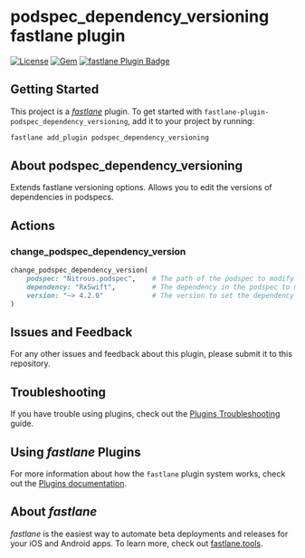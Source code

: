 # podspec_dependency_versioning fastlane plugin

[![License](https://img.shields.io/github/license/Coledunsby/fastlane-plugin-podspec-dependency-versioning.svg)](https://github.com/Coledunsby/fastlane-plugin-podspec-dependency-versioning/blob/master/LICENSE)
[![Gem](https://img.shields.io/gem/v/fastlane-plugin-podspec_dependency_versioning.svg?style=flat)](http://rubygems.org/gems/fastlane-plugin-podspec_dependency_versioning)
[![fastlane Plugin Badge](https://rawcdn.githack.com/fastlane/fastlane/master/fastlane/assets/plugin-badge.svg)](https://rubygems.org/gems/fastlane-plugin-podspec_dependency_versioning)

## Getting Started

This project is a [_fastlane_](https://github.com/fastlane/fastlane) plugin. To get started with `fastlane-plugin-podspec_dependency_versioning`, add it to your project by running:

```bash
fastlane add_plugin podspec_dependency_versioning
```

## About podspec_dependency_versioning

Extends fastlane versioning options. Allows you to edit the versions of dependencies in podspecs.

## Actions

### change_podspec_dependency_version

```ruby
change_podspec_dependency_version(
    podspec: "Nitrous.podspec",    # The path of the podspec to modify
    dependency: "RxSwift",         # The dependency in the podspec to modify
    version: "~> 4.2.0"            # The version to set the dependency to
)
```

## Issues and Feedback

For any other issues and feedback about this plugin, please submit it to this repository.

## Troubleshooting

If you have trouble using plugins, check out the [Plugins Troubleshooting](https://docs.fastlane.tools/plugins/plugins-troubleshooting/) guide.

## Using _fastlane_ Plugins

For more information about how the `fastlane` plugin system works, check out the [Plugins documentation](https://docs.fastlane.tools/plugins/create-plugin/).

## About _fastlane_

_fastlane_ is the easiest way to automate beta deployments and releases for your iOS and Android apps. To learn more, check out [fastlane.tools](https://fastlane.tools).
